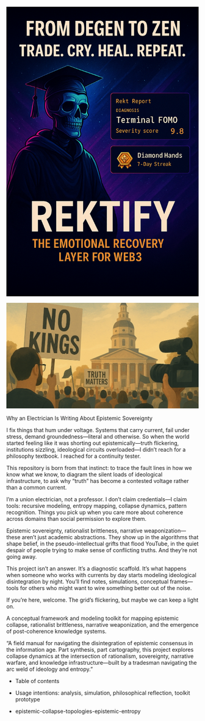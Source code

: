 ![Banner](./banner.png)

![Banner](./banner2.jpg)

Why an Electrician Is Writing About Epistemic Sovereignty

I fix things that hum under voltage. Systems that carry current, fail under stress, demand groundedness—literal and otherwise. So when the world started feeling like it was shorting out epistemically—truth flickering, institutions sizzling, ideological circuits overloaded—I didn’t reach for a philosophy textbook. I reached for a continuity tester.

This repository is born from that instinct: to trace the fault lines in how we know what we know, to diagram the silent loads of ideological infrastructure, to ask why “truth” has become a contested voltage rather than a common current.

I’m a union electrician, not a professor. I don’t claim credentials—I claim tools: recursive modeling, entropy mapping, collapse dynamics, pattern recognition. Things you pick up when you care more about coherence across domains than social permission to explore them.

Epistemic sovereignty, rationalist brittleness, narrative weaponization—these aren’t just academic abstractions. They show up in the algorithms that shape belief, in the pseudo-intellectual grifts that flood YouTube, in the quiet despair of people trying to make sense of conflicting truths. And they’re not going away.

This project isn’t an answer. It’s a diagnostic scaffold. It’s what happens when someone who works with currents by day starts modeling ideological disintegration by night. You’ll find notes, simulations, conceptual frames—tools for others who might want to wire something better out of the noise.

If you’re here, welcome. The grid’s flickering, but maybe we can keep a light on.

A conceptual framework and modeling toolkit for mapping epistemic collapse, rationalist brittleness, narrative weaponization, and the emergence of post-coherence knowledge systems.

“A field manual for navigating the disintegration of epistemic consensus in the information age. Part synthesis, part cartography, this project explores collapse dynamics at the intersection of rationalism, sovereignty, narrative warfare, and knowledge infrastructure—built by a tradesman navigating the arc weld of ideology and entropy.”
- Table of contents
- Usage intentions: analysis, simulation, philosophical reflection, toolkit prototype

- epistemic-collapse-topologies-epistemic-entropy
